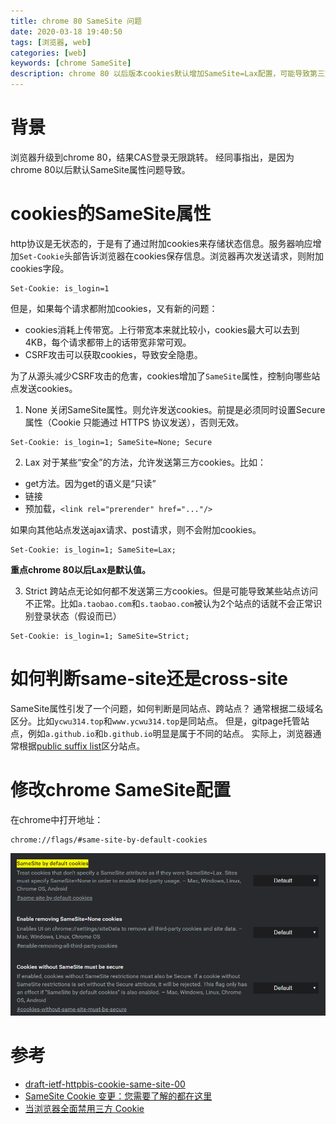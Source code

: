 ```yaml
---
title: chrome 80 SameSite 问题
date: 2020-03-18 19:40:50
tags: [浏览器, web]
categories: [web]
keywords: [chrome SameSite]
description: chrome 80 以后版本cookies默认增加SameSite=Lax配置，可能导致第三方cookies问题。
---
```


# 背景

浏览器升级到chrome 80，结果CAS登录无限跳转。
经同事指出，是因为chrome 80以后默认SameSite属性问题导致。
<!-- more -->

# cookies的SameSite属性

http协议是无状态的，于是有了通过附加cookies来存储状态信息。服务器响应增加`Set-Cookie`头部告诉浏览器在cookies保存信息。浏览器再次发送请求，则附加cookies字段。
```
Set-Cookie: is_login=1
```
但是，如果每个请求都附加cookies，又有新的问题：
- cookies消耗上传带宽。上行带宽本来就比较小，cookies最大可以去到4KB，每个请求都带上的话带宽非常可观。
- CSRF攻击可以获取cookies，导致安全隐患。

为了从源头减少CSRF攻击的危害，cookies增加了`SameSite`属性，控制向哪些站点发送cookies。

1. None
关闭SameSite属性。则允许发送cookies。前提是必须同时设置Secure属性（Cookie 只能通过 HTTPS 协议发送），否则无效。
```
Set-Cookie: is_login=1; SameSite=None; Secure
```

2. Lax
对于某些“安全”的方法，允许发送第三方cookies。比如：
- get方法。因为get的语义是“只读”
- 链接
- 预加载，`<link rel="prerender" href="..."/>`

如果向其他站点发送ajax请求、post请求，则不会附加cookies。
```
Set-Cookie: is_login=1; SameSite=Lax;
```
**重点chrome 80以后Lax是默认值。**

3. Strict
跨站点无论如何都不发送第三方cookies。但是可能导致某些站点访问不正常。比如`a.taobao.com`和`s.taobao.com`被认为2个站点的话就不会正常识别登录状态（假设而已）
```
Set-Cookie: is_login=1; SameSite=Strict;
```


# 如何判断same-site还是cross-site

SameSite属性引发了一个问题，如何判断是同站点、跨站点？
通常根据二级域名区分。比如`ycwu314.top`和`www.ycwu314.top`是同站点。
但是，gitpage托管站点，例如`a.github.io`和`b.github.io`明显是属于不同的站点。
实际上，浏览器通常根据[public suffix list](https://publicsuffix.org/)区分站点。


# 修改chrome SameSite配置

在chrome中打开地址：
```
chrome://flags/#same-site-by-default-cookies
```



![chrome-samesite-config.png](chrome-samesite-config.png)



# 参考

- [draft-ietf-httpbis-cookie-same-site-00](https://tools.ietf.org/html/draft-ietf-httpbis-cookie-same-site-00#section-4.1.1)
- [SameSite Cookie 变更：您需要了解的都在这里](https://blog.csdn.net/jilrvrtrc/article/details/104404380)
- [当浏览器全面禁用三方 Cookie](https://juejin.im/post/5e97124df265da47b27d97ff)